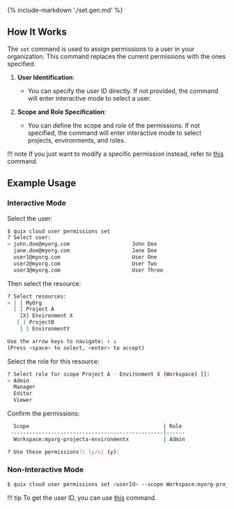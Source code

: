 {% include-markdown './set.gen.md' %}

## How It Works

The `set` command is used to assign permissions to a user in your organization. This command replaces the current permissions with the ones specified.

1. **User Identification**:
    - You can specify the user ID directly. If not provided, the command will enter interactive mode to select a user.

2. **Scope and Role Specification**:
    - You can define the scope and role of the permissions. If not specified, the command will enter interactive mode to select projects, environments, and roles.

!!! note
  If you just want to modify a specific permission instead, refer to [this](./edit.md) command.

## Example Usage

### Interactive Mode

Select the user:

```bash
$ quix cloud user permissions set
? Select user:
> john.doe@myorg.com                    John Doe
  jane.doe@myorg.com                    Jane Doe
  user1@myorg.com                       User One
  user2@myorg.com                       User Two
  user3@myorg.com                       User Three
```

Then select the resource:

```bash
? Select resources:
> [ ] MyOrg
  [ ] Project A
    [X] Environment X
   [ ] ProjectB
    [ ] EnvironmentY

Use the arrow keys to navigate: ↑ ↓
(Press <space> to select, <enter> to accept)
```

Select the role for this resource:

```bash
? Select role for scope Project A - Environment X (Workspace) []:
> Admin
  Manager
  Editor
  Viewer
```

Confirm the permissions:

```bash
  Scope                                           | Role
 -------------------------------------------------|------
  Workspace:myorg-projecta-environmentx           | Admin

? Use these permissions?: [y/n] (y):
```

### Non-Interactive Mode

```bash
$ quix cloud user permissions set <userId> --scope Workspace:myorg-projecta-environmentx --role Admin
```

!!! tip
    To get the user ID, you can use [this](../list.md) command.
